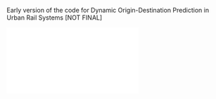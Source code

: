 Early version of the code for Dynamic Origin-Destination Prediction in Urban Rail Systems [NOT FINAL]

![Framework](overal_combined7.pdf)

